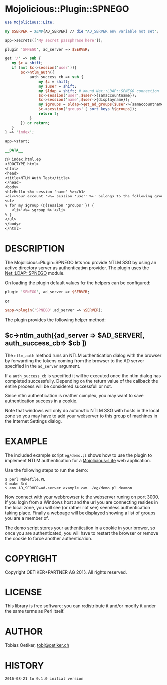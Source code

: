 # Mojolicious::Plugin::SPNEGO

```perl
use Mojolicious::Lite;

my $SERVER = $ENV{AD_SERVER} // die "AD_SERVER env variable not set";

app->secrets(['My secret passphrase here']);

plugin 'SPNEGO', ad_server => $SERVER;

get '/' => sub {
   my $c = shift;
   if (not $c->session('user')){
       $c->ntlm_auth({
           auth_success_cb => sub {
               my $c = shift;
               my $user = shift;
               my $ldap = shift; # bound Net::LDAP::SPNEGO connection
               $c->session('user',$user->{samaccountname});
               $c->session('name',$user->{displayname});
               my $groups = $ldap->get_ad_groups($user->{samaccountname});
               $c->session('groups',[ sort keys %$groups]);
               return 1;
           }
       }) or return;
   }
} => 'index';

app->start;

__DATA__

@@ index.html.ep
<!DOCTYPE html>
<html>
<head>
<title>NTLM Auth Test</title>
</head>
<body>
<h1>Hello <%= session 'name' %></h1>
<div>Your account '<%= session 'user' %>' belongs to the following groups:</div>
<ul>
% for my $group (@{session 'groups' }) {
   <li>'<%= $group %>'</li>
% }
</ul>
</body>
</html>
```

# DESCRIPTION

The Mojolicious::Plugin::SPNEGO lets you provide NTLM SSO by using an
active directory server as authentication provider. The plugin uses
the [Net::LDAP::SPNEGO](https://metacpan.org/pod/Net::LDAP::SPNEGO) module.

On loading the plugin default values for the helpers can be configured:

```perl
plugin 'SPNEGO', ad_server => $SERVER;
```

or

```perl
$app->plugin('SPNEGO',ad_server => $SERVER);
```

The plugin provides the following helper method:

## $c->ntlm\_auth({ad\_server => $AD\_SERVER\[, auth\_success\_cb=> $cb \])

The `ntlm_auth` method runs an NTLM authentication dialog with the browser
by forwarding the tokens coming from the browser to the AD server specified
in the `ad_server` argument.

If a `auth_success_cb` is specified it will be executed once the ntlm dialog
has completed successfully. Depending on the return value of the
callback the entire process will be considered successfull or not.

Since ntlm authentication is reather complex, you may want to save
authentication success in a cookie.

Note that windows will only do automatic NTLM SSO with hosts in the local zone
so you may have to add your webserver to this group of machines in the
Internet Settings dialog.

# EXAMPLE

The included example script `eg/demo.pl` shows how to use the plugin
to implement NTLM authentication for a [Mojolicious::Lite](https://metacpan.org/pod/Mojolicious::Lite) web application.

Use the following steps to run the demo:

```
$ perl Makefile.PL
$ make 3rd
$ env AD_SERVER=ad-server.example.com ./eg/demo.pl deamon
```

Now connect with your webbrowser to the webserver runing on port 3000. If you
login from a Windows host and the url you are connecting resides in the local
zone, you will see (or rather not see) seemless authentication taking place.
Finally a webpage will be displayed showing a list of groups you are a member of.

The demo script stores your authentication in a cookie in your brower, so once
you are authenticated, you will have to restart the browser or remove the cookie
to force another authentication.

# COPYRIGHT

Copyright OETIKER+PARTNER AG 2016. All rights reserved.

# LICENSE

This library is free software; you can redistribute it and/or modify
it under the same terms as Perl itself.

# AUTHOR

Tobias Oetiker, <tobi@oetiker.ch>

# HISTORY

```
2016-08-21 to 0.1.0 initial version
```
